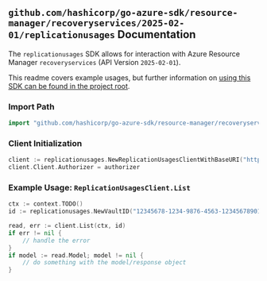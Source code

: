 
## `github.com/hashicorp/go-azure-sdk/resource-manager/recoveryservices/2025-02-01/replicationusages` Documentation

The `replicationusages` SDK allows for interaction with Azure Resource Manager `recoveryservices` (API Version `2025-02-01`).

This readme covers example usages, but further information on [using this SDK can be found in the project root](https://github.com/hashicorp/go-azure-sdk/tree/main/docs).

### Import Path

```go
import "github.com/hashicorp/go-azure-sdk/resource-manager/recoveryservices/2025-02-01/replicationusages"
```


### Client Initialization

```go
client := replicationusages.NewReplicationUsagesClientWithBaseURI("https://management.azure.com")
client.Client.Authorizer = authorizer
```


### Example Usage: `ReplicationUsagesClient.List`

```go
ctx := context.TODO()
id := replicationusages.NewVaultID("12345678-1234-9876-4563-123456789012", "example-resource-group", "vaultName")

read, err := client.List(ctx, id)
if err != nil {
	// handle the error
}
if model := read.Model; model != nil {
	// do something with the model/response object
}
```
